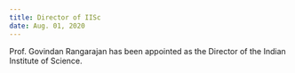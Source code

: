 ```yaml
---
title: Director of IISc 
date: Aug. 01, 2020 
---
```


Prof. Govindan Rangarajan has been appointed as the Director of the Indian Institute of Science.
